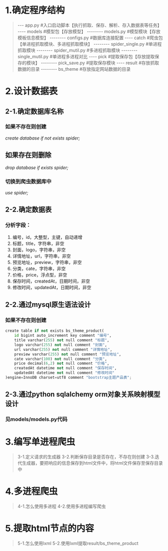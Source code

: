 # 1.确定程序结构

>--- app.py #入口启动脚本【执行抓取、保存、解析、存入数据表等任务】
---- models #模型包【存放模型】
-------- models.py #模型模块【存放模板信息模型】
-------- configs.py #数据库连接配置
---- catch #爬虫包【单进程抓取模块、多进程抓取模块】
-------- spider_single.py #单进程抓取模块
-------- spider_mutil.py #多进程抓取模块
-------- single_mutil.py #单进程多进程对比
---- pick #提取保存包【存放提取保存的模块】
-------- pick_save.py #提取保存模块
---- result #存放抓取数据的目录
-------- bs_theme #存放指定网站数据的目录

# 2.设计数据表
## 2-1.确定数据库名称
### 如果不存在则创建
_create database if not exists spider;_
## 如果存在则删除
_drop database if exists spider;_
 ### 切换到爬虫数据库中
_use spider;_
## 2-2.确定数据表
### 分析字段：
1. 编号，id，大整型，主键，自动递增
2. 标题，title，字符串，非空
3. 封面，logo，字符串，非空
4. 详情地址，url，字符串，非空
5. 预览地址，preview，字符串，非空
6. 分类，cate，字符串，非空
7. 价格，price，浮点型，非空
8. 保存时间，createdAt，日期时间，非空
9. 修改时间，updatedAt，日期时间，非空
## 2-2.通过mysql原生语法设计
### 如果不存在则创建
```python
create table if not exists bs_theme_product(
	id bigint auto_increment key comment "编号",
	title varchar(255) not null comment "标题",
	logo varchar(255) not null comment "封面",
	url varchar(255) not null comment "详情地址",
	preview varchar(255) not null comment "预览地址",
	cate varchar(100) not null comment "分类",
	price decimal(6,2) not null comment "价格",
	createdAt datetime not null comment "保存时间",
	updatedAt datetime not null comment "修改时间"
)engine=InnoDB charset=utf8 comment "bootstrap主题产品表";
```
## 2-3.通过python sqlalchemy orm对象关系映射模型设计
### 见models/models.py代码

# 3.编写单进程爬虫
>3-1.定义请求的生成器
>3-2.判断保存目录是否存在，不存在则创建
>3-3.迭代生成器，要把响应的信息保存到html文件中，将html文件保存至保存目录中

# 4.多进程爬虫
>4-1.怎么使用多进程
>4-2.使用多进程编写爬虫

# 5.提取html节点的内容
>5-1.怎么使用lxml
>5-2.使用lxml提取result/bs_theme_product